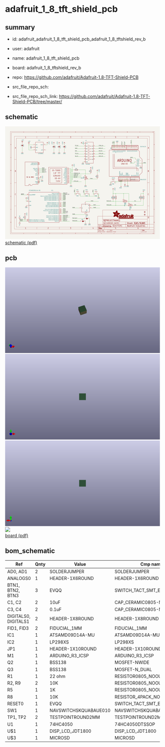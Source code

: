 # adafruit_1_8_tft_shield_pcb
 
## summary 
* id: adafruit_adafruit_1_8_tft_shield_pcb_adafruit_1_8_tftshield_rev_b
* user: adafruit
* name: adafruit_1_8_tft_shield_pcb
* board: adafruit_1_8_tftshield_rev_b
* repo: https://github.com/adafruit/Adafruit-1.8-TFT-Shield-PCB



* src_file_repo_sch: 
* src_file_repo_sch_link: https://github.com/adafruit/Adafruit-1.8-TFT-Shield-PCB/tree/master/

## schematic  
![](working_schematic_600.png)  
[schematic (pdf)](working_schematic.pdf)  

## pcb  
![](working_3d_600.png) 
![](working_3d_front_600.png)  
![](working_3d_back_600.png)  
![](working_600.png)  
[board (pdf)](working.pdf)  


## bom_schematic
| Ref | Qnty | Value | Cmp name | Footprint | Description | Vendor | DNP | 
| --- | --- | --- | --- | --- | --- | --- | --- | 
| AD0, AD1 | 2 | SOLDERJUMPER | SOLDERJUMPER | working:SOLDERJUMPER_ARROW_NOPASTE |  |  |  | 
| ANALOGS0 | 1 | HEADER-1X6ROUND | HEADER-1X6ROUND | working:1X06_ROUND |  |  |  | 
| BTN1, BTN2, BTN3 | 3 | EVQQ | SWITCH_TACT_SMT_EVQQ2_SMALL | working:EVQ-Q2_SMALLER |  |  |  | 
| C1, C2 | 2 | 10uF | CAP_CERAMIC0805-NOOUTLINE | working:0805-NO |  |  |  | 
| C3, C4 | 2 | 0.1uF | CAP_CERAMIC0805-NOOUTLINE | working:0805-NO |  |  |  | 
| DIGITALS0, DIGITALS1 | 2 | HEADER-1X8ROUND | HEADER-1X8ROUND | working:1X08_ROUND |  |  |  | 
| FID1, FID3 | 2 | FIDUCIAL_1MM | FIDUCIAL_1MM | working:FIDUCIAL_1MM |  |  |  | 
| IC1 | 1 | ATSAMD09D14A-MU | ATSAMD09D14A-MU | working:QFN24_4MM |  |  |  | 
| IC2 | 1 | LP298XS | LP298XS | working:SOT23-5L |  |  |  | 
| JP1 | 1 | HEADER-1X10ROUND | HEADER-1X10ROUND | working:1X10_ROUND |  |  |  | 
| M1 | 1 | ARDUINO_R3_ICSP | ARDUINO_R3_ICSP | working:ARDUINOR3_ICSP |  |  |  | 
| Q2 | 1 | BSS138 | MOSFET-NWIDE | working:SOT23-WIDE |  |  |  | 
| Q3 | 1 | BSS138 | MOSFET-N_DUAL | working:SOT363 |  |  |  | 
| R1 | 1 | 22 ohm | RESISTOR0805_NOOUTLINE | working:0805-NO |  |  |  | 
| R2, R9 | 2 | 10K | RESISTOR0805_NOOUTLINE | working:0805-NO |  |  |  | 
| R5 | 1 | 1K | RESISTOR0805_NOOUTLINE | working:0805-NO |  |  |  | 
| R8 | 1 | 10K | RESISTOR_4PACK_NO | working:RESPACK_4X0603_NO |  |  |  | 
| RESET0 | 1 | EVQQ | SWITCH_TACT_SMT_EVQQ2_SMALL | working:EVQ-Q2_SMALLER |  |  |  | 
| SW1 | 1 | NAVSWITCHSKQUABAUE010 | NAVSWITCHSKQUABAUE010 | working:SKQUBAE010 |  |  |  | 
| TP1, TP2 | 2 | TESTPOINTROUND2MM | TESTPOINTROUND2MM | working:TESTPOINT_ROUND_2MM |  |  |  | 
| U1 | 1 | 74HC4050 | 74HC4050DTSSOP | working:TSSOP16 |  |  |  | 
| U$1 | 1 | DISP_LCD_JDT1800 | DISP_LCD_JDT1800 | working:JD-T1800 |  |  |  | 
| U$3 | 1 | MICROSD | MICROSD | working:MICROSD |  |  |  | 

